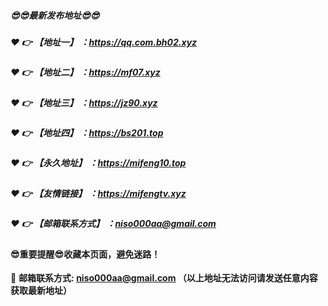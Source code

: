 ##### :sunglasses::sunglasses:最新发布地址:sunglasses::sunglasses:

##### :heart: :point_right: 【地址一】 ：https://qq.com.bh02.xyz

##### :heart: :point_right: 【地址二】 ：https://mf07.xyz

##### :heart: :point_right: 【地址三】 ：https://jz90.xyz

##### :heart: :point_right: 【地址四】 ：https://bs201.top

##### :heart: :point_right: 【永久地址】 ：https://mifeng10.top

##### :heart: :point_right: 【友情链接】 ：https://mifengtv.xyz

##### :heart: :point_right: 【邮箱联系方式】 ：niso000aa@gmail.com

#### :sunglasses:重要提醒:sunglasses:收藏本页面，避免迷路！


:e-mail: __邮箱联系方式: niso000aa@gmail.com （以上地址无法访问请发送任意内容获取最新地址）__

